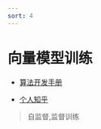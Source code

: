 ```yaml
---
sort: 4
---
```



# 向量模型训练

* [算法开发手册](https://kg-nlp.github.io/Algorithm-Project-Manual/向量表示/向量模型训练.html)

* [个人知乎](https://www.zhihu.com/people/zhangyj-n)


> 自监督,监督训练